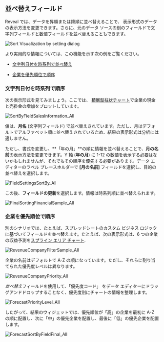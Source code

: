 ## 並べ替えフィールド

Reveal では、データを昇順または降順に並べ替えることで、 表示形式のデータの表示方法を変更できます。さらに、元のデータ ソースの別のフィールドで文字列フィールドと数値フィールドを並べ替えることもできます。

![Sort Visualization by setting dialog](images/sort-visualization-by-field.png)

より実用的な情報については、この機能を示す次の例をご覧ください。

  - [文字列日付を時系列で並べ替え](#string-date-chr-order)

  - [企業を優先順位で順序](#by-priority)

<a name='string-date-chr-order'></a>
### 文字列日付を時系列で順序

次の表示形式を見てみましょう。ここでは、 [積層型柱状チャート](~/jp/visualization-tutorials/stacked-charts.html#create-stacked-chart)で企業の現金と売掛金の増加をプロットしています。

![SortByFieldSalesInformation\_All](images/SortByFieldSalesInformation_All.png)

値は、**月名** (文字列フィールド) で並べ替えされています。ただし、月はデフォルトでアルファベット順に並べ替えされているため、結果の表示形式は分析には適しません。

ただし、書式を変更し、**「年の月」**の順に情報を並べ替えることで、**月の名前**の表示方法を変更できます。Y 軸 (**年の月**) に 1-12 の数値を表示する必要はないかもしれませんが、それでもその順序を優先する必要があります。データ エディターのラベル プレースホルダーで **[月の名前]** フィールドを選択し、目的の並べ替えを選択します。

![FieldSettingsSortBy\_All](images/FieldSettingsSortBy_All.png)

この後、**フィールドの更新**を選択します。情報は時系列順に並べ替えられます。

![FinalSortingFinancialSample\_All](images/FinalSortingFinancialSample_All.png)

<a name='by-priority'></a>
### 企業を優先順位で順序

別のシナリオでは、たとえば、スプレッドシートのカスタム ビジネス ロジックに基づいてフィールドを並べ替えます。たとえば、次の表示形式は、6 つの企業の収益予測を[スプライン エリア  チャート](~/jp/visualization-tutorials/simple-charts.html#create-basic-chart).

![RevenueCompanyFilterSample\_All](images/RevenueCompanyFilterSample_All.png)

企業の名前はデフォルトで A-Z の順になっています。ただし、それらに割り当てられた優先度レベルは異なります。

![RevenueCompanyPriority\_All](images/RevenueCompanyPriority_All.png)

*並べ替え*フィールドを使用して、「優先度コード」 をデータ エディターにドラッグアンドドロップすることなく、優先度別にチャートの情報を整理します。

![ForecastPriorityLevel\_All](images/ForecastPriorityLevel_All.png)

したがって、結果のウィジェットでは、優先順位が「高」の企業を最初に A-Z の順に配置し、次に「中」の優先企業を配置し、最後に「低」の優先企業を配置します。

![ForecastSortByFieldFinal\_All](images/ForecastSortByFieldFinal_All.png)
